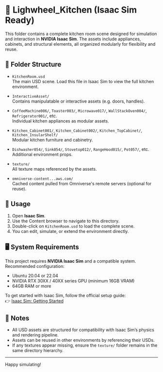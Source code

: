 # 🧩 Lighwheel_Kitchen (Isaac Sim Ready)

This folder contains a complete kitchen room scene designed for simulation and interaction in **NVIDIA Isaac Sim**. The assets include appliances, cabinets, and structural elements, all organized modularly for flexibility and reuse.

## 📁 Folder Structure

- `KitchenRoom.usd`  
  The main USD scene. Load this file in Isaac Sim to view the full kitchen environment.

- `InteractiveAsset/`  
  Contains manipulatable or interactive assets (e.g. doors, handles).

- `CoffeeMachine006/`, `Toaster003/`, `Microwave017/`, `WallStackOven004/`, `Refrigerator001/`, etc.  
  Individual kitchen appliances as modular assets.

- `Kitchen_Cabinet001/`, `Kitchen_Cabinet002/`, `Kitchen_TopCabinet/`, `Kitchen_InsularShelf/`  
  Modular kitchen furniture and cabinetry.

- `Dishwasher054/`, `Sink054/`, `Stovetop012/`, `RangeHood015/`, `Pot057/`, etc.  
  Additional environment props.

- `texture/`  
  All texture maps referenced by the assets.

- `omniverse-content...aws.com/`  
  Cached content pulled from Omniverse's remote servers (optional for reuse).

## 🚀 Usage

1. Open **Isaac Sim**.
2. Use the Content browser to navigate to this directory.
3. Double-click on `KitchenRoom.usd` to load the complete scene.
4. You can edit, simulate, or extend the environment directly.

## 🖥️ System Requirements

This project requires **NVIDIA Isaac Sim** and a compatible system. Recommended configuration:

- Ubuntu 20.04 or 22.04 
- NVIDIA RTX 30XX / 40XX series GPU (minimum 16GB VRAM)
- 64GB RAM or more

To get started with Isaac Sim, follow the official setup guide:  
👉 [Isaac Sim: Getting Started](https://docs.isaacsim.omniverse.nvidia.com/4.5.0/installation/index.html)

## 🔧 Notes

- All USD assets are structured for compatibility with Isaac Sim’s physics and rendering pipeline.
- Assets can be reused in other environments by referencing their USDs.
- If any textures appear missing, ensure the `texture/` folder remains in the same directory hierarchy.


---

Happy simulating!


